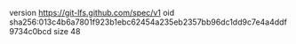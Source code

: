 version https://git-lfs.github.com/spec/v1
oid sha256:013c4b6a7801f923b1ebc62454a235eb2357bb96dc1dd9c7e4a4ddf9734c0bcd
size 48
